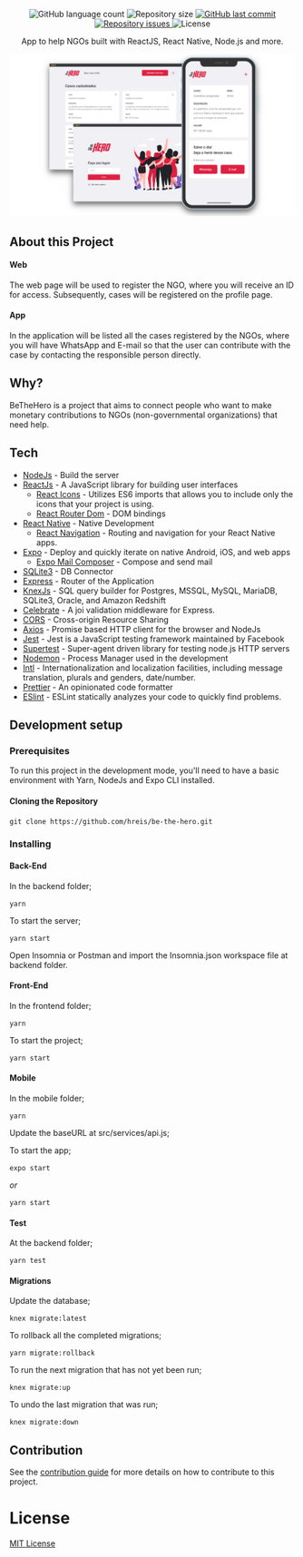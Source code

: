 
<p align="center">
  <img alt="GitHub language count" src="https://img.shields.io/github/languages/count/hreis/be-the-hero?color=%23EE4D64&style=flat-square">

  <img alt="Repository size" src="https://img.shields.io/github/repo-size/hreis/be-the-hero?color=%23EE4D64&style=flat-square">
  
  <a href="https://github.com/hreis/be-the-hero/commits/master">
    <img alt="GitHub last commit" src="https://img.shields.io/github/last-commit/hreis/be-the-hero?color=%23EE4D64&style=flat-square">
  </a>

  <a href="https://github.com/hreis/be-the-hero/issues">
    <img alt="Repository issues" src="https://img.shields.io/github/issues/hreis/be-the-hero?color=%23EE4D64&style=flat-square">
  </a>

  <img alt="License" src="https://img.shields.io/badge/license-MIT-brightgreen?color=%23EE4D64&style=flat-square">
</p>

<p align="center">
  App to help NGOs built with ReactJS, React Native, Node.js and more. 
</p>

<img src="https://github.com/hreis/be-the-hero/blob/master/thumbnail.png" />

## About this Project

#### Web

The web page will be used to register the NGO, where you will receive an ID for access. Subsequently, cases will be registered on the profile page.

#### App

In the application will be listed all the cases registered by the NGOs, where you will have WhatsApp and E-mail so that the user can contribute with the case by contacting the responsible person directly.

## Why?

BeTheHero is a project that aims to connect people who want to make monetary
contributions to NGOs (non-governmental organizations) that need help.

## Tech

- [NodeJs](https://nodejs.org/en/) - Build the server
- [ReactJs](https://reactjs.org) - A JavaScript library for building user interfaces
  - [React Icons](https://react-icons.github.io/react-icons/) - Utilizes ES6 imports that allows you to include only the icons that your project is using.
  - [React Router Dom](https://github.com/ReactTraining/react-router/tree/master/packages/react-router-dom) - DOM bindings
- [React Native](https://reactnative.dev) - Native Development
  - [React Navigation](https://reactnavigation.org/docs/getting-started/) - Routing and navigation for your React Native apps.
- [Expo](https://expo.io) - Deploy and quickly iterate on native Android, iOS, and web apps
  - [Expo Mail Composer](https://docs.expo.io/versions/latest/sdk/mail-composer/) - Compose and send mail 
- [SQLite3](https://www.sqlite.org) - DB Connector
- [Express](https://expressjs.com/) - Router of the Application
- [KnexJs](http://knexjs.org) - SQL query builder for Postgres, MSSQL, MySQL, MariaDB, SQLite3, Oracle, and Amazon Redshift
- [Celebrate](https://github.com/arb/celebrate) - A joi validation middleware for Express.
- [CORS](https://www.npmjs.com/package/cors) - Cross-origin Resource Sharing
- [Axios](https://github.com/axios/axios) - Promise based HTTP client for the browser and NodeJs
- [Jest](https://jestjs.io) - Jest is a JavaScript testing framework maintained by Facebook
- [Supertest](https://github.com/visionmedia/supertest) - Super-agent driven library for testing node.js HTTP servers
- [Nodemon](https://nodemon.io/) - Process Manager used in the development
- [Intl](https://www.npmjs.com/package/intl) - Internationalization and localization facilities, including message translation, plurals and genders, date/number.
- [Prettier](https://prettier.io/docs/en/cli.html) - An opinionated code formatter
- [ESlint](https://eslint.org) - ESLint statically analyzes your code to quickly find problems.

## Development setup

### Prerequisites

To run this project in the development mode, you'll need to have a basic environment with Yarn, NodeJs and Expo CLI installed.

#### Cloning the Repository

```git
git clone https://github.com/hreis/be-the-hero.git
```

### Installing

#### Back-End

In the backend folder;

```
yarn
```

To start the server;

```
yarn start
```

Open Insomnia or Postman and import the Insomnia.json workspace file at backend folder.

#### Front-End

In the frontend folder;

```
yarn
```

To start the project;

```
yarn start
```

#### Mobile

In the mobile folder;

```
yarn
```

Update the baseURL at src/services/api.js;

To start the app;

```
expo start
```

*or*

```
yarn start
```

#### Test

At the backend folder;

```
yarn test
```

#### Migrations

Update the database;

```
knex migrate:latest
```

To rollback all the completed migrations;

```
yarn migrate:rollback
```

To run the next migration that has not yet been run;

```
knex migrate:up 
```

To undo the last migration that was run;

```
knex migrate:down
```

## Contribution

See the [contribution guide](/.github/CONTRIBUTING.md) for more details on how to contribute to this project.

# License

[MIT License](/LICENSE)
